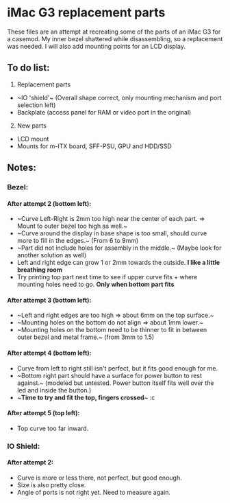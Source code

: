 # iMac G3 replacement parts
These files are an attempt at recreating some of the parts of an iMac G3 for a casemod.
My inner bezel shattered while disassembling, so a replacement was needed. 
I will also add mounting points for an LCD display.

## To do list:
1. Replacement parts
* ~IO 'shield'~ (Overall shape correct, only mounting mechanism and port selection left)
* Backplate (access panel for RAM or video port in the original)
2. New parts
* LCD mount
* Mounts for m-ITX board, SFF-PSU, GPU and HDD/SSD

## Notes:
### Bezel:
#### After attempt 2 (bottom left):
* ~Curve Left-Right is 2mm too high near the center of each part. => Mount to outer bezel too high as well.~
* ~Curve around the display in base shape is too small, should curve more to fill in the edges.~ (From 6 to 9mm)
* ~Part did not include holes for assembly in the middle.~ (Maybe look for another solution as well)
* Left and right edge can grow 1 or 2mm towards the outside. **I like a little breathing room**
* Try printing top part next time to see if upper curve fits + where mounting holes need to go. **Only when bottom part fits**
#### After attempt 3 (bottom left):
* ~Left and right edges are too high => about 6mm on the top surface.~
* ~Mounting holes on the bottom do not align => about 1mm lower.~
* ~Mounting holes on the bottom need to be thinner to fit in between outer bezel and metal frame.~ (from 3mm to 1.5)
#### After attempt 4 (bottom left):
* Curve from left to right still isn't perfect, but it fits good enough for me.
* ~Bottom right part should have a surface for power button to rest against.~ (modeled but untested. Power button itself fits well over the led and inside the button.)
* ~**Time to try and fit the top, fingers crossed**~ :c
#### After attempt 5 (top left):
* Top curve too far inward.

### IO Shield:
#### After attempt 2: 
* Curve is more or less there, not perfect, but good enough.
* Size is also pretty close.
* Angle of ports is not right yet. Need to measure again.
 
